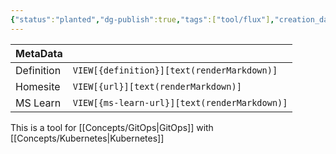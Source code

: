 ```yaml
---
{"status":"planted","dg-publish":true,"tags":["tool/flux"],"creation_date":"2024-05-03 23:49","definition":"Flux is a set of continuous and progressive delivery solutions for Kubernetes that are open and extensible.","ms-learn-url":"https://fluxcd.io/flux/get-started/","url":"https://fluxcd.io/","permalink":"/tools/flux/","dgPassFrontmatter":true}
---
```


| MetaData   |                                              |
| ---------- | -------------------------------------------- |
| Definition | `VIEW[{definition}][text(renderMarkdown)]`   |
| Homesite   | `VIEW[{url}][text(renderMarkdown)]`          |
| MS Learn   | `VIEW[{ms-learn-url}][text(renderMarkdown)]` |

This is a tool for  [[Concepts/GitOps\|GitOps]] with  [[Concepts/Kubernetes\|Kubernetes]]
 
